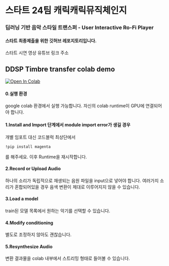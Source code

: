 # 스타트 24팀 캐릭캐릭뮤직체인지

### 딥러닝 기반 음악 스타일 트랜스퍼 - User Interactive Ro-Fi Player
#### 스타트 최종제출을 위한 깃허브 레포지토리입니다.

스타트 시연 영상 유튜브 링크 주소

## DDSP Timbre transfer colab demo

<a href="https://colab.research.google.com/drive/1mXKViJAEU5c_JcCWGuP4MdtUvckGQFie?usp=sharing" target="_parent"><img src="https://colab.research.google.com/assets/colab-badge.svg" alt="Open In Colab"/></a>

#### 0.실행 환경


google colab 환경에서 실행 가능합니다. 자신의 colab runtime이 GPU에 연결되어야 합니다.


#### 1.Install and Import 단계에서 module import error가 생길 경우


개별 임포트 대신 코드블럭 최상단에서

    !pip install magenta

를 해주세요. 이후 Runtime을 재시작합니다.

#### 2.Record or Upload Audio


하나의 소리가 독립적으로 재생되는 음원 파일을 input으로 넣어야 합니다. 여러가지 소리가 혼합되어있을 경우 음색 변환이 제대로 이루어지지 않을 수 있습니다.

#### 3.Load a model


train된 모델 목록에서 원하는 악기를 선택할 수 있습니다.

#### 4.Modify conditioning


별도로 조정하지 않아도 괜찮습니다.

#### 5.Resynthesize Audio


변환 결과물을 colab 내부에서 스트리밍 형태로 들어볼 수 있습니다.

